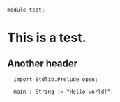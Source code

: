 ```juvix
module test;
```


# This is a test.

## Another header


```juvix
  import Stdlib.Prelude open;
  
  main : String := "Hello world!";
```
